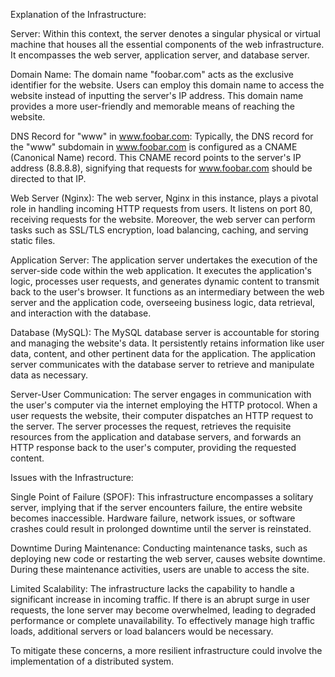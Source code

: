 Explanation of the Infrastructure:

Server: Within this context, the server denotes a singular physical or virtual machine that houses all the essential components of the web infrastructure. It encompasses the web server, application server, and database server.

Domain Name: The domain name "foobar.com" acts as the exclusive identifier for the website. Users can employ this domain name to access the website instead of inputting the server's IP address. This domain name provides a more user-friendly and memorable means of reaching the website.

DNS Record for "www" in www.foobar.com: Typically, the DNS record for the "www" subdomain in www.foobar.com is configured as a CNAME (Canonical Name) record. This CNAME record points to the server's IP address (8.8.8.8), signifying that requests for www.foobar.com should be directed to that IP.

Web Server (Nginx): The web server, Nginx in this instance, plays a pivotal role in handling incoming HTTP requests from users. It listens on port 80, receiving requests for the website. Moreover, the web server can perform tasks such as SSL/TLS encryption, load balancing, caching, and serving static files.

Application Server: The application server undertakes the execution of the server-side code within the web application. It executes the application's logic, processes user requests, and generates dynamic content to transmit back to the user's browser. It functions as an intermediary between the web server and the application code, overseeing business logic, data retrieval, and interaction with the database.

Database (MySQL): The MySQL database server is accountable for storing and managing the website's data. It persistently retains information like user data, content, and other pertinent data for the application. The application server communicates with the database server to retrieve and manipulate data as necessary.

Server-User Communication: The server engages in communication with the user's computer via the internet employing the HTTP protocol. When a user requests the website, their computer dispatches an HTTP request to the server. The server processes the request, retrieves the requisite resources from the application and database servers, and forwards an HTTP response back to the user's computer, providing the requested content.

Issues with the Infrastructure:

Single Point of Failure (SPOF): This infrastructure encompasses a solitary server, implying that if the server encounters failure, the entire website becomes inaccessible. Hardware failure, network issues, or software crashes could result in prolonged downtime until the server is reinstated.

Downtime During Maintenance: Conducting maintenance tasks, such as deploying new code or restarting the web server, causes website downtime. During these maintenance activities, users are unable to access the site.

Limited Scalability: The infrastructure lacks the capability to handle a significant increase in incoming traffic. If there is an abrupt surge in user requests, the lone server may become overwhelmed, leading to degraded performance or complete unavailability. To effectively manage high traffic loads, additional servers or load balancers would be necessary.

To mitigate these concerns, a more resilient infrastructure could involve the implementation of a distributed system.

